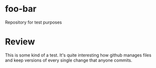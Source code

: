 # foo-bar
Repository for test purposes
# Review
This is some kind of a test. It's quite interesting how github manages files and keep versions of every single change that anyone commits.
